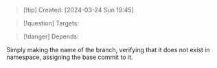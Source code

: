 
>[!tip] Created: [2024-03-24 Sun 19:45]

>[!question] Targets: 

>[!danger] Depends: 

Simply making the name of the branch, verifying that it does not exist in namespace, assigning the base commit to it.